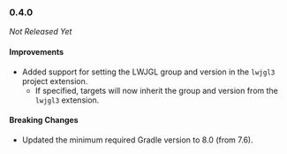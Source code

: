 ### 0.4.0

_Not Released Yet_

#### Improvements

- Added support for setting the LWJGL group and version in the `lwjgl3` project
  extension.
  - If specified, targets will now inherit the group and version from the
    `lwjgl3` extension.

#### Breaking Changes

- Updated the minimum required Gradle version to 8.0 (from 7.6).